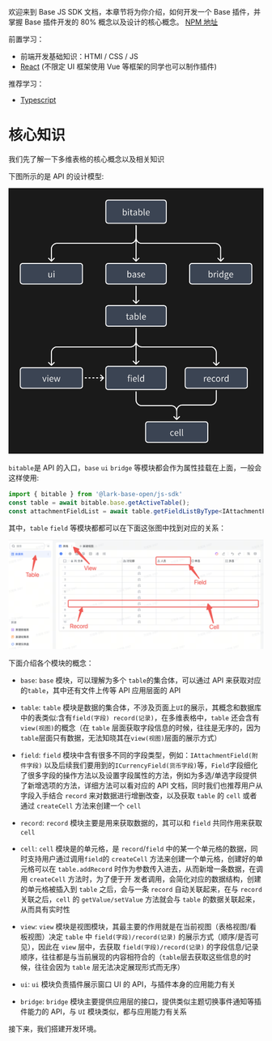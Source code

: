 欢迎来到 Base JS SDK 文档，本章节将为你介绍，如何开发一个 Base 插件，并掌握 Base 插件开发的 80% 概念以及设计的核心概念。
[NPM 地址](https://www.npmjs.com/package/@lark-base-open/js-sdk)

前置学习：
+ 前端开发基础知识：HTMl / CSS / JS
+ [React](https://react.docschina.org/learn) (不限定 UI 框架使用 Vue 等框架的同学也可以制作插件)

推荐学习：
+ [Typescript](https://www.typescriptlang.org/docs/)
# 核心知识

我们先了解一下多维表格的核心概念以及相关知识

下图所示的是 API 的设计模型:

![](../../image/start/api-module.png)

``bitable``是 API 的入口，``base`` `ui` `bridge` 等模块都会作为属性挂载在上面，一般会这样使用:

```typescript 
import { bitable } from '@lark-base-open/js-sdk'
const table = await bitable.base.getActiveTable();
const attachmentFieldList = await table.getFieldListByType<IAttachmentField>(FieldType.Attachment);
```
其中，`table` `field` 等模块都都可以在下面这张图中找到对应的关系：

![](../../image/view/module-name.png)

下面介绍各个模块的概念：

+ ``base``: ``base`` 模块，可以理解为多个 ``table``的集合体，可以通过 API 来获取对应的``table``，其中还有文件上传等 API 应用层面的 API

+ ``table``: ``table`` 模块是数据的集合体，不涉及页面上``UI``的展示，其概念和数据库中的表类似:含有``field(字段) record(记录)``，在多维表格中，``table`` 还会含有 ``view(视图)``的概念（在 ``table`` 层面获取字段信息的时候，往往是无序的，因为``table``层面只有数据，无法知晓其在``view(视图)``层面的展示方式）

+ ``field``: ``field`` 模块中含有很多不同的字段类型，例如：``IAttachmentField(附件字段)`` 以及后续我们要用到的``ICurrencyField(货币字段)``等，``Field``字段细化了很多字段的操作方法以及设置字段属性的方法，例如为多选/单选字段提供了新增选项的方法，详细方法可以看对应的 API 文档，同时我们也推荐用户从字段入手结合 ``record`` 来对数据进行增删改查，以及获取 ``table`` 的 ``cell`` 或者通过 ``createCell`` 方法来创建一个 ``cell``

+ ``record``: ``record`` 模块主要是用来获取数据的，其可以和 ``field`` 共同作用来获取 ``cell``

+ ``cell``: ``cell`` 模块是的单元格，是 ``record``/``field`` 中的某一个单元格的数据，同时支持用户通过调用``field``的 ``createCell``
  方法来创建一个单元格，创建好的单元格可以在 ``table.addRecord`` 时作为参数传入进去，从而新增一条数据，在调用 ``createCell`` 方法时，为了便于开
  发者调用，会简化对应的数据结构，创建的单元格被插入到 ``table`` 之后，会与一条 ``record`` 自动关联起来，在与 ``record`` 关联之后，``cell``
  的 ``getValue/setValue`` 方法就会与 ``table`` 的数据关联起来，从而具有实时性

+ ``view``: ``view`` 模块是视图模块，其最主要的作用就是在当前视图（表格视图/看板视图）决定 ``table`` 中 ``field(字段)/record(记录)`` 的展示方式（顺序/是否可见），因此在 ``view`` 层中，去获取 ``field(字段)/record(记录)`` 的字段信息/记录顺序，往往都是与当前展现的内容相符合的（``table``层去获取这些信息的时候，往往会因为 ``table`` 层无法决定展现形式而无序）

+  ``ui``: ``ui`` 模块负责插件展示窗口 UI 的 API，与插件本身的应用能力有关

+ ``bridge``: ``bridge`` 模块主要提供应用层的接口，提供类似主题切换事件通知等插件能力的 API，与 `UI` 模块类似，都与应用能力有关系

接下来，我们搭建开发环境。